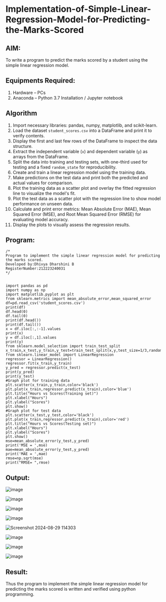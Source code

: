 

# Implementation-of-Simple-Linear-Regression-Model-for-Predicting-the-Marks-Scored

## AIM:
To write a program to predict the marks scored by a student using the simple linear regression model.

## Equipments Required:
1. Hardware – PCs
2. Anaconda – Python 3.7 Installation / Jupyter notebook

## Algorithm
1. Import necessary libraries: pandas, numpy, matplotlib, and scikit-learn.
2. Load the dataset `student_scores.csv` into a DataFrame and print it to verify contents.
3. Display the first and last few rows of the DataFrame to inspect the data structure.
4. Extract the independent variable (`x`) and dependent variable (`y`) as arrays from the DataFrame.
5. Split the data into training and testing sets, with one-third used for testing and a fixed `random_state` for reproducibility.
6. Create and train a linear regression model using the training data.
7. Make predictions on the test data and print both the predicted and actual values for comparison.
8. Plot the training data as a scatter plot and overlay the fitted regression line to visualize the model's fit.
9. Plot the test data as a scatter plot with the regression line to show model performance on unseen data.
10. Calculate and print error metrics: Mean Absolute Error (MAE), Mean Squared Error (MSE), and Root Mean Squared Error (RMSE) for evaluating model accuracy.
11. Display the plots to visually assess the regression results.
## Program:
```
/*
Program to implement the simple linear regression model for predicting the marks scored.
Developed by:Dhivya Dharshini B
RegisterNumber:212223240031  
*/


import pandas as pd
import numpy as np
import matplotlib.pyplot as plt
from sklearn.metrics import mean_absolute_error,mean_squared_error
df=pd.read_csv('student_scores.csv')
print(df)
df.head(0)
df.tail(0)
print(df.head())
print(df.tail())
x = df.iloc[:,:-1].values
print(x)
y = df.iloc[:,1].values
print(y)
from sklearn.model_selection import train_test_split
x_train,x_test,y_train,y_test=train_test_split(x,y,test_size=1/3,random_state=0)
from sklearn.linear_model import LinearRegression
regressor = LinearRegression()
regressor.fit(x_train,y_train)
y_pred = regressor.predict(x_test)
print(y_pred)
print(y_test)
#Graph plot for training data
plt.scatter(x_train,y_train,color='black')
plt.plot(x_train,regressor.predict(x_train),color='blue')
plt.title("Hours vs Scores(Training set)")
plt.xlabel("Hours")
plt.ylabel("Scores")
plt.show()
#Graph plot for test data
plt.scatter(x_test,y_test,color='black')
plt.plot(x_train,regressor.predict(x_train),color='red')
plt.title("Hours vs Scores(Testing set)")
plt.xlabel("Hours")
plt.ylabel("Scores")
plt.show()
mse=mean_absolute_error(y_test,y_pred)
print('MSE = ',mse)
mae=mean_absolute_error(y_test,y_pred)
print('MAE = ',mae)
rmse=np.sqrt(mse)
print("RMSE= ",rmse)
```

## Output:


![image](https://github.com/user-attachments/assets/6182a7e7-af97-4035-b10a-c88d3dce3052)

![image](https://github.com/user-attachments/assets/96845ce2-a3d3-47c6-921c-27f191e8aad1)

![image](https://github.com/user-attachments/assets/d8cb806c-e9e3-4163-8141-2ad05571b7ba)

![image](https://github.com/user-attachments/assets/93dc9902-52a2-4604-90a6-2c195e4a65c5)


![Screenshot 2024-08-29 114303](https://github.com/user-attachments/assets/3fe4d593-4b2a-4cc7-80d9-696ce3da86b5)

![image](https://github.com/user-attachments/assets/de4f8774-a598-44aa-a75a-1bc66257eb40)


![image](https://github.com/user-attachments/assets/7f2934a4-718b-423d-8cc7-22942fcf6a94)

![image](https://github.com/user-attachments/assets/0cbbce4d-4e4b-4a16-aa2b-ce9e987748ec)


## Result:
Thus the program to implement the simple linear regression model for predicting the marks scored is written and verified using python programming.
